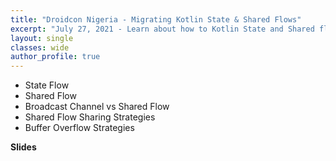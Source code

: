 ```yaml
---
title: "Droidcon Nigeria - Migrating Kotlin State & Shared Flows"
excerpt: "July 27, 2021 - Learn about how to Kotlin State and Shared flows."
layout: single
classes: wide
author_profile: true
---
```


- State Flow
- Shared Flow
- Broadcast Channel vs Shared Flow
- Shared Flow Sharing Strategies
- Buffer Overflow Strategies

**Slides**

<script async class="speakerdeck-embed" data-id="f4c8ec9d37504089866df501b6593be8" data-ratio="1.77777777777778" src="//speakerdeck.com/assets/embed.js"></script>
